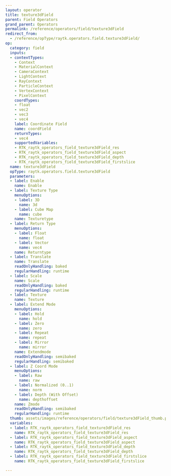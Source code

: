 ```yaml
---
layout: operator
title: texture3dField
parent: Field Operators
grand_parent: Operators
permalink: /reference/operators/field/texture3dField
redirect_from:
  - /reference/opType/raytk.operators.field.texture3dField/
op:
  category: field
  inputs:
  - contextTypes:
    - Context
    - MaterialContext
    - CameraContext
    - LightContext
    - RayContext
    - ParticleContext
    - VertexContext
    - PixelContext
    coordTypes:
    - float
    - vec2
    - vec3
    - vec4
    label: Coordinate Field
    name: coordField
    returnTypes:
    - vec4
    supportedVariables:
    - RTK_raytk_operators_field_texture3dField_res
    - RTK_raytk_operators_field_texture3dField_aspect
    - RTK_raytk_operators_field_texture3dField_depth
    - RTK_raytk_operators_field_texture3dField_firstslice
  name: texture3dField
  opType: raytk.operators.field.texture3dField
  parameters:
  - label: Enable
    name: Enable
  - label: Texture Type
    menuOptions:
    - label: 3D
      name: 3d
    - label: Cube Map
      name: cube
    name: Texturetype
  - label: Return Type
    menuOptions:
    - label: Float
      name: float
    - label: Vector
      name: vec4
    name: Returntype
  - label: Translate
    name: Translate
    readOnlyHandling: baked
    regularHandling: runtime
  - label: Scale
    name: Scale
    readOnlyHandling: baked
    regularHandling: runtime
  - label: Texture
    name: Texture
  - label: Extend Mode
    menuOptions:
    - label: Hold
      name: hold
    - label: Zero
      name: zero
    - label: Repeat
      name: repeat
    - label: Mirror
      name: mirror
    name: Extendmode
    readOnlyHandling: semibaked
    regularHandling: semibaked
  - label: Z Coord Mode
    menuOptions:
    - label: Raw
      name: raw
    - label: Normalized (0..1)
      name: norm
    - label: Depth (With Offset)
      name: depthoffset
    name: Zmode
    readOnlyHandling: semibaked
    regularHandling: runtime
  thumb: assets/images/reference/operators/field/texture3dField_thumb.png
  variables:
  - label: RTK_raytk_operators_field_texture3dField_res
    name: RTK_raytk_operators_field_texture3dField_res
  - label: RTK_raytk_operators_field_texture3dField_aspect
    name: RTK_raytk_operators_field_texture3dField_aspect
  - label: RTK_raytk_operators_field_texture3dField_depth
    name: RTK_raytk_operators_field_texture3dField_depth
  - label: RTK_raytk_operators_field_texture3dField_firstslice
    name: RTK_raytk_operators_field_texture3dField_firstslice

---
```

